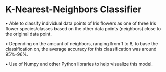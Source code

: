 # K-Nearest-Neighbors Classifier
•	Able to classify individual data points of Iris flowers as one of three Iris flower species/classes based on the other data points (neighbors) close to the original data point. 

•	Depending on the amount of neighbors, ranging from 1 to 8, to base the classification on, the average accuracy for this classification was around 95%-96%. 

•	Use of Numpy and other Python libraries to help visualize this model.
